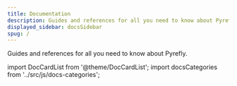 ```yaml
---
title: Documentation
description: Guides and references for all you need to know about Pyrefly
displayed_sidebar: docsSidebar
spug: /
---
```


Guides and references for all you need to know about Pyrefly.

import DocCardList from '@theme/DocCardList'; import docsCategories from
'../src/js/docs-categories';

<DocCardList items={docsCategories} />
